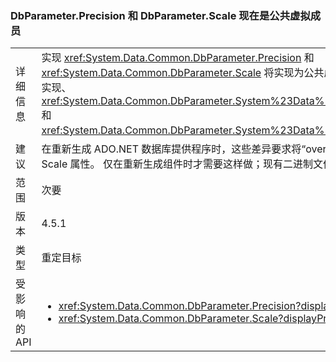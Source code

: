 ### <a name="dbparameterprecision-and-dbparameterscale-are-now-public-virtual-members"></a>DbParameter.Precision 和 DbParameter.Scale 现在是公共虚拟成员

|   |   |
|---|---|
|详细信息|实现 <xref:System.Data.Common.DbParameter.Precision> 和 <xref:System.Data.Common.DbParameter.Scale> 将实现为公共虚拟属性。 它们替换相应的显示接口实现、<xref:System.Data.Common.DbParameter.System%23Data%23IDbDataParameter%23Precision> 和 <xref:System.Data.Common.DbParameter.System%23Data%23IDbDataParameter%23Scale>。|
|建议|在重新生成 ADO.NET 数据库提供程序时，这些差异要求将“override”关键字应用到 Precision 和 Scale 属性。 仅在重新生成组件时才需要这样做；现有二进制文件将继续运行。|
|范围|次要|
|版本|4.5.1|
|类型|重定目标|
|受影响的 API|<ul><li><xref:System.Data.Common.DbParameter.Precision?displayProperty=nameWithType></li><li><xref:System.Data.Common.DbParameter.Scale?displayProperty=nameWithType></li></ul>|

